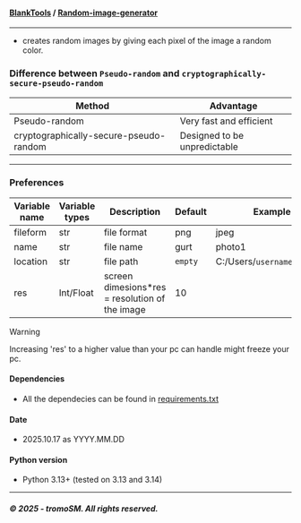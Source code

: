 #### **[BlankTools](https://github.com/tromoSM/BlankTools/)** / [Random-image-generator](https://github.com/tromoSM/BlankTools/tree/main/Random-image-generator)
****
- creates random images by giving each pixel of the image a random color.
### Difference between `Pseudo-random` and `cryptographically-secure-pseudo-random`
| Method | Advantage |
|-------|-------|
|Pseudo-random | Very fast and efficient| 
|cryptographically-secure-pseudo-random | Designed to be unpredictable |
--------------------------------------------
### Preferences
| Variable name | Variable types | Description | Default | Example|
|----------|---------|----|---------------------------|------|
| fileform | str | file format | png | jpeg | 
| name | str | file name | gurt | photo1 | 
| location | str | file path | `empty` | C:/Users/`username`/Photos/ |
| res | Int/Float | screen dimesions*res = resolution of the image | 10 |
>[!WARNING]
>Increasing 'res' to a higher value than your pc can handle might freeze your pc.
#### Dependencies
- All the dependecies can be found in [requirements.txt](Requirements.txt)
#### Date
- 2025.10.17 as YYYY.MM.DD
#### Python version
- Python 3.13+ (tested on 3.13 and 3.14)
***
##### © 2025 - tromoSM. All rights reserved.


